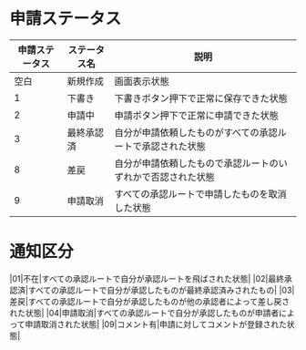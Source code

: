 # 申請ステータス

|申請ステータス|ステータス名|説明|
|---|---|---|
|空白|新規作成|画面表示状態|
|1|下書き|下書きボタン押下で正常に保存できた状態|
|2|申請中|申請ボタン押下で正常に申請できた状態|
|3|最終承認済|自分が申請依頼したものがすべての承認ルートで承認された状態|
|8|差戻|自分が申請依頼したもので承認ルートのいずれかで否認された状態|
|9|申請取消|すべての承認ルートで申請したものを取消した状態|

# 通知区分

|01|不在|すべての承認ルートで自分が承認ルートを飛ばされた状態|
|02|最終承認済|すべての承認ルートで自分が承認したものが最終承認済みされたもの|
|03|差戻|すべての承認ルートで自分が承認したものが他の承認者によって差し戻された状態|
|04|申請取消|すべての承認ルートで自分が承認したものが申請者によって申請取消された状態|
|09|コメント有|申請に対してコメントが登録された状態|